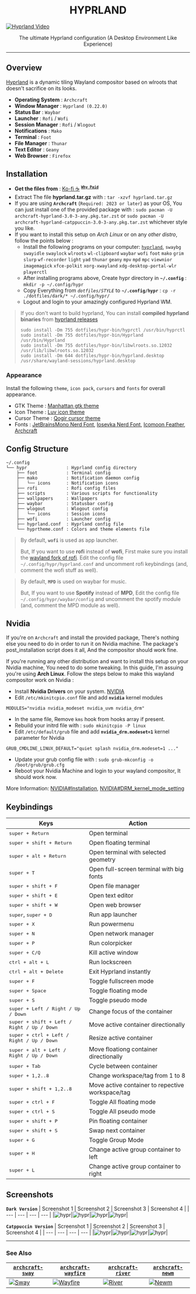 <h1 align="center">HYPRLAND</h1>

[![Hyprland Video](screenshots/dark/hypr_4.png)](https://youtu.be/t6Zd2F7rtPw)

<p align="center">The ultimate Hyprland configuration (A Desktop Environment Like Experience)</p>

---

## Overview

[Hyprland](https://github.com/vaxerski/Hyprland) is a dynamic tiling Wayland compositor based on wlroots that doesn't sacrifice on its looks.

- **Operating System** : `Archcraft`
- **Window Manager** : `Hyprland (0.22.0)`
- **Status Bar** : `Waybar`
- **Launcher** : `Rofi` / `Wofi`
- **Session Manager** : `Rofi` / `Wlogout`
- **Notifications** : `Mako`
- **Terminal** : `Foot`
- **File Manager** : `Thunar`
- **Text Editor** : `Geany`
- **Web Browser** : `Firefox`

## Installation
- **Get the files from** : [Ko-fi :coffee:](https://ko-fi.com/s/71d0e298d9) <sup>[**`Why Paid`**](https://github.com/adi1090x/adi1090x/blob/master/WHY.md)</sup>
- Extract The file **hyprland.tar.gz** with : `tar -xzvf hyprland.tar.gz`
- If you are using **`Archcraft`** (`Required: 2023 or later`) as your OS, You can just install one of the provided package with : `sudo pacman -U archcraft-hyprland-3.0-3-any.pkg.tar.zst` or `sudo pacman -U archcraft-hyprland-catppuccin-3.0-3-any.pkg.tar.zst` whichever style you like.
- If you want to install this setup on _Arch Linux_ or on any _other distro_, follow the points below :
  - Install the following programs on your computer: [`hyprland`](https://github.com/vaxerski/Hyprland), `swaybg` `swayidle` `swaylock` `wlroots` `wl-clipboard` `waybar` `wofi` `foot` `mako` `grim` `slurp` `wf-recorder` `light` `yad` `thunar` `geany` `mpv` `mpd` `mpc` `viewnior` `imagemagick` `xfce-polkit` `xorg-xwayland` `xdg-desktop-portal-wlr` `playerctl`
  - After installing programs above, Create hypr directory in **`~/.config`** : `mkdir -p ~/.config/hypr`
  - Copy Everything from _`dotfiles/STYLE`_ to **`~/.config/hypr`** : `cp -r ./dotfiles/dark/* ~/.config/hypr/` 
  - Logout and login to your amazingly configured Hyprland WM.

> If you don't want to build hyprland, You can install **compiled hyprland binaries** from [hyprland releases](https://github.com/hyprwm/Hyprland/releases/tag/v0.20.0beta)
>```
>sudo install -Dm 755 dotfiles/hypr-bin/hyprctl /usr/bin/hyprctl
>sudo install -Dm 755 dotfiles/hypr-bin/Hyprland /usr/bin/Hyprland
>sudo install -Dm 755 dotfiles/hypr-bin/libwlroots.so.12032 /usr/lib/libwlroots.so.12032
>sudo install -Dm 644 dotfiles/hypr-bin/hyprland.desktop /usr/share/wayland-sessions/hyprland.desktop
>```

### Appearance

Install the following `theme`, `icon pack`, `cursors` and `fonts` for overall appearance.

- GTK Theme : [Manhattan gtk theme](https://github.com/archcraft-os/archcraft-themes/tree/main/archcraft-gtk-theme-manhattan)
- Icon Theme : [Luv icon theme](https://github.com/Nitrux/luv-icon-theme)
- Cursor Theme : [Qogir cursor theme](https://www.gnome-look.org/p/1366182/)
- Fonts : [JetBrainsMono Nerd Font](https://github.com/ryanoasis/nerd-fonts/releases/download/v2.1.0/JetBrainsMono.zip), [Iosevka Nerd Font](https://github.com/ryanoasis/nerd-fonts/releases/download/v2.1.0/Iosevka.zip), [Icomoon Feather](https://github.com/archcraft-os/archcraft-packages/blob/main/archcraft-fonts/files/icon-fonts/Icomoon-Feather.ttf), [Archcraft](https://github.com/archcraft-os/archcraft-packages/blob/main/archcraft-fonts/files/icon-fonts/archcraft.ttf)

## Config Structure
```
~/.config
└── hypr               : Hyprland config directory
    ├── foot           : Terminal config
    ├── mako           : Notification daemon config
    │   └── icons      : Notification icons
    ├── rofi           : Rofi config files
    ├── scripts        : Various scripts for functionality
    ├── wallpapers     : Wallpapers
    ├── waybar         : Statusbar config
    ├── wlogout        : Wlogout config
    │   └── icons      : Session icons
    ├── wofi           : Launcher config
    ├── hyprland.conf  : Hyprland config file
    └── hyprtheme.conf : Colors and theme elements file
```

> By default, **`wofi`** is used as app launcher.
>
> But, If you want to use **rofi** instead of **wofi**, First make sure you install the [wayland fork of rofi](https://github.com/lbonn/rofi). Edit the config file `~/.config/hypr/hyprland.conf` and uncomment rofi keybindings (and, comment the wofi stuff as well).

> By default, **`MPD`** is used on waybar for music.
>
> But, If you want to use **Spotify** instead of **MPD**, Edit the config file `~/.config/hypr/waybar/config` and uncomment the spotify module (and, comment the MPD module as well).

## Nvidia
If you're on `Archcraft` and install the provided package, There's nothing else you need to do in order to run it on Nvidia machine. The package's post_installation script does it all, And the compositor should work fine.

If you're running any other distribution and want to install this setup on your Nvidia machine, You need to do some tweaking. In this guide, I'm assuing you're using **Arch Linux**. Follow the steps below to make this wayland compositor work on Nvidia :

- Install **Nvidia Drivers** on your system. [NVIDIA](https://wiki.archlinux.org/title/NVIDIA) 
- Edit `/etc/mkinitcpio.conf` file and add **`nvidia`** kernel modules
```
MODULES="nvidia nvidia_modeset nvidia_uvm nvidia_drm"
```

- In the same file, Remove `kms` hook from hooks array if present.
- Rebuild your initrd file with : `sudo mkinitcpio -P linux`
- Edit `/etc/default/grub` file and add **`nvidia_drm.modeset=1`** kernel parameter for Nvidia
```
GRUB_CMDLINE_LINUX_DEFAULT="quiet splash nvidia_drm.modeset=1 ..."
```

- Update your grub config file with : `sudo grub-mkconfig -o /boot/grub/grub.cfg`
- Reboot your Nvidia Machine and login to your wayland compositor, It should work now.

More Information: [NVIDIA#Installation](https://wiki.archlinux.org/title/NVIDIA#Installation), [NVIDIA#DRM_kernel_mode_setting](https://wiki.archlinux.org/title/NVIDIA#DRM_kernel_mode_setting)

## Keybindings

| Keys | Action |
| --- | --- |
| <kbd>super + Return</kbd> | Open terminal |
| <kbd>super + shift + Return</kbd> | Open floating terminal |
| <kbd>super + alt + Return</kbd> | Open terminal with selected geometry |
| <kbd>super + T</kbd> | Open full-screen terminal with big fonts |
| <kbd>super + shift + F</kbd> | Open file manager |
| <kbd>super + shift + E</kbd> | Open text editor |
| <kbd>super + shift + W</kbd> | Open web browser|
| <kbd>super</kbd>, <kbd>super + D</kbd> | Run app launcher |
| <kbd>super + X</kbd> | Run powermenu |
| <kbd>super + N</kbd> | Open network manager |
| <kbd>super + P</kbd> | Run colorpicker |
| <kbd>super + C/Q</kbd> | Kill active window |
| <kbd>ctrl + alt + L</kbd> | Run lockscreen |
| <kbd>ctrl + alt + Delete</kbd> | Exit Hyprland instantly |
| <kbd>super + F</kbd> | Toggle fullscreen mode |
| <kbd>super + Space</kbd> | Toggle floating mode |
| <kbd>super + S</kbd> | Toggle pseudo mode |
| <kbd>super + Left / Right / Up / Down</kbd> | Change focus of the container |
| <kbd>super + shift + Left / Right / Up / Down</kbd> | Move active container directionally |
| <kbd>super + ctrl + Left / Right / Up / Down</kbd> | Resize active container |
| <kbd>super + alt + Left / Right / Up / Down</kbd> | Move floationg container directionally |
| <kbd>super + Tab</kbd> | Cycle between container |
| <kbd>super + 1,2..8</kbd> | Change workspace/tag from 1 to 8 |
| <kbd>super + shift + 1,2..8</kbd> | Move active container to repective workspace/tag |
| <kbd>super + ctrl + F</kbd> | Toggle All floating mode |
| <kbd>super + ctrl + S</kbd> | Toggle All pseudo mode |
| <kbd>super + shift + P</kbd> | Pin floating container |
| <kbd>super + shift + S</kbd> | Swap next container |
| <kbd>super + G</kbd> | Toggle Group Mode |
| <kbd>super + H</kbd> | Change active group container to left |
| <kbd>super + L</kbd> | Change active group container to right |

## Screenshots

**`Dark Version`**
| Screenshot 1 | Screenshot 2 | Screenshot 3 | Screenshot 4 |
| --- | --- | --- | --- |
|![hypr](screenshots/dark/hypr_1.png)|![hypr](screenshots/dark/hypr_2.png)|![hypr](screenshots/dark/hypr_3.png)|![hypr](screenshots/dark/hypr_4.png)|

**`Catppuccin Version`**
| Screenshot 1 | Screenshot 2 | Screenshot 3 | Screenshot 4 |
| --- | --- | --- | --- |
|![hypr](screenshots/catppuccin/hypr_1.png)|![hypr](screenshots/catppuccin/hypr_2.png)|![hypr](screenshots/catppuccin/hypr_3.png)|![hypr](screenshots/catppuccin/hypr_4.png)|

---

### See Also

| [**`archcraft-sway`**](https://github.com/archcraft-os/archcraft-sway) | [**`archcraft-wayfire`**](https://github.com/archcraft-os/archcraft-wayfire) | [**`archcraft-river`**](https://github.com/archcraft-os/archcraft-river) | [**`archcraft-newm`**](https://github.com/archcraft-os/archcraft-newm) |
| --- | --- | --- | --- |
|[![Sway](https://raw.githubusercontent.com/archcraft-os/archcraft-sway/main/screenshots/sway_4.png)](https://github.com/archcraft-os/archcraft-sway)|[![Wayfire](https://raw.githubusercontent.com/archcraft-os/archcraft-wayfire/main/screenshots/wayfire_4.png)](https://github.com/archcraft-os/archcraft-wayfire)|[![River](https://raw.githubusercontent.com/archcraft-os/archcraft-river/main/screenshots/river_4.png)](https://github.com/archcraft-os/archcraft-river)|[![Newm](https://raw.githubusercontent.com/archcraft-os/archcraft-newm/main/screenshots/solid/newm_5.png)](https://github.com/archcraft-os/archcraft-newm)|
